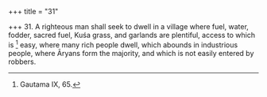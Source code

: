 +++
title = "31"

+++
31. A righteous man shall seek to dwell in a village where fuel, water, fodder, sacred fuel, Kuśa grass, and garlands are plentiful, access to which is [^21]  easy, where many rich people dwell, which abounds in industrious people, where Āryans form the majority, and which is not easily entered by robbers.


[^21]:  Gautama IX, 65.
